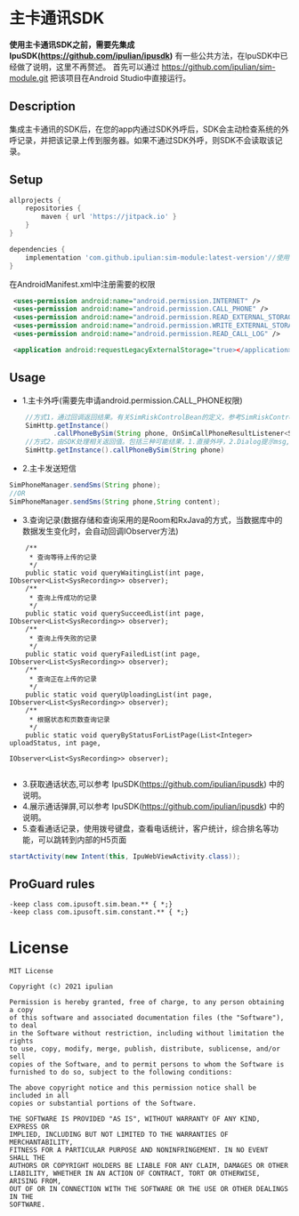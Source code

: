 # 主卡通讯SDK
**使用主卡通讯SDK之前，需要先集成 IpuSDK(https://github.com/ipulian/ipusdk)** 
有一些公共方法，在IpuSDK中已经做了说明，这里不再赘述。
首先可以通过 https://github.com/ipulian/sim-module.git 把该项目在Android Studio中直接运行。
## Description
集成主卡通讯的SDK后，在您的app内通过SDK外呼后，SDK会主动检查系统的外呼记录，并把该记录上传到服务器。如果不通过SDK外呼，则SDK不会读取该记录。
## Setup
```gradle
allprojects {
    repositories {
        maven { url 'https://jitpack.io' }
    }
}

dependencies {
    implementation 'com.github.ipulian:sim-module:latest-version'//使用时把 latest-version 替换成最新release版本
}
```
在AndroidManifest.xml中注册需要的权限
```xml
 <uses-permission android:name="android.permission.INTERNET" />
 <uses-permission android:name="android.permission.CALL_PHONE" />
 <uses-permission android:name="android.permission.READ_EXTERNAL_STORAGE" />
 <uses-permission android:name="android.permission.WRITE_EXTERNAL_STORAGE" />
 <uses-permission android:name="android.permission.READ_CALL_LOG" />

 <application android:requestLegacyExternalStorage="true></application>
```
## Usage
- 1.主卡外呼(需要先申请android.permission.CALL_PHONE权限)
```java
    //方式1，通过回调返回结果。有关SimRiskControlBean的定义，参考SimRiskControlBean.class
    SimHttp.getInstance()
           .callPhoneBySim(String phone, OnSimCallPhoneResultListener<SimRiskControlBean> listener);
    //方式2，由SDK处理相关返回值。包括三种可能结果，1.直接外呼，2.Dialog提示msg,并禁止外呼，3.Dialog提示msg,并给出选项是否继续外呼。
    SimHttp.getInstance().callPhoneBySim(String phone)
```
- 2.主卡发送短信
```java
SimPhoneManager.sendSms(String phone);
//OR
SimPhoneManager.sendSms(String phone,String content);
```
- 3.查询记录(数据存储和查询采用的是Room和RxJava的方式，当数据库中的数据发生变化时，会自动回调IObserver方法)
```
    /**
     * 查询等待上传的记录
     */
    public static void queryWaitingList(int page, IObserver<List<SysRecording>> observer);
    /**
     * 查询上传成功的记录
     */
    public static void querySucceedList(int page, IObserver<List<SysRecording>> observer);
    /**
     * 查询上传失败的记录
     */
    public static void queryFailedList(int page, IObserver<List<SysRecording>> observer);
    /**
     * 查询正在上传的记录
     */
    public static void queryUploadingList(int page, IObserver<List<SysRecording>> observer);
    /**
     * 根据状态和页数查询记录
     */
    public static void queryByStatusForListPage(List<Integer> uploadStatus, int page,
                                                IObserver<List<SysRecording>> observer);
    
```
- 3.获取通话状态,可以参考 IpuSDK(https://github.com/ipulian/ipusdk) 中的说明。
- 4.展示通话弹屏,可以参考 IpuSDK(https://github.com/ipulian/ipusdk) 中的说明。
- 5.查看通话记录，使用拨号键盘，查看电话统计，客户统计，综合排名等功能，可以跳转到内部的H5页面
```java
startActivity(new Intent(this, IpuWebViewActivity.class));
```
## ProGuard rules
```
-keep class com.ipusoft.sim.bean.** { *;}
-keep class com.ipusoft.sim.constant.** { *;}
```
# License
```
MIT License

Copyright (c) 2021 ipulian

Permission is hereby granted, free of charge, to any person obtaining a copy
of this software and associated documentation files (the "Software"), to deal
in the Software without restriction, including without limitation the rights
to use, copy, modify, merge, publish, distribute, sublicense, and/or sell
copies of the Software, and to permit persons to whom the Software is
furnished to do so, subject to the following conditions:

The above copyright notice and this permission notice shall be included in all
copies or substantial portions of the Software.

THE SOFTWARE IS PROVIDED "AS IS", WITHOUT WARRANTY OF ANY KIND, EXPRESS OR
IMPLIED, INCLUDING BUT NOT LIMITED TO THE WARRANTIES OF MERCHANTABILITY,
FITNESS FOR A PARTICULAR PURPOSE AND NONINFRINGEMENT. IN NO EVENT SHALL THE
AUTHORS OR COPYRIGHT HOLDERS BE LIABLE FOR ANY CLAIM, DAMAGES OR OTHER
LIABILITY, WHETHER IN AN ACTION OF CONTRACT, TORT OR OTHERWISE, ARISING FROM,
OUT OF OR IN CONNECTION WITH THE SOFTWARE OR THE USE OR OTHER DEALINGS IN THE
SOFTWARE.
```
